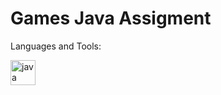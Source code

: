 # Games Java Assigment

Languages and Tools: 
<p <a href="https://www.java.com/en/" traget="_blank" rel="noreferrer">  <img src="https://nerdysoft.com/wp-content/uploads/2021/11/java-14-1.svg" alt="java" width="40" height="40"/> </a>
